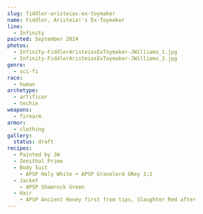 ```yaml
---
slug: fiddler-aristeias-ex-toymaker
name: Fiddler, Aristeia!'s Ex-Toymaker
line:
  - Infinity
painted: September 2024
photos:
  - Infinity-FiddlerAristeiasExToymaker-JWilliams_1.jpg
  - Infinity-FiddlerAristeiasExToymaker-JWilliams_2.jpg
genre:
  - sci-fi
race:
  - human
archetype:
  - artificer
  - techie
weapons:
  - firearm
armor:
  - clothing
gallery:
  status: draft
recipes:
  - Painted by JW
  - Zenithal Prime
  - Body Suit
    - APSP Holy White + APSP Gravelord GRey 1:2
  - Jacket
    - APSP Shamrock Green
  - Hair
    - APSP Ancient Honey first from tips, Slaughter Red after
---
```

